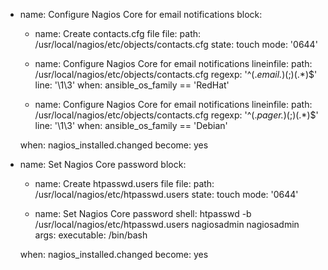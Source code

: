 - name: Configure Nagios Core for email notifications
  block:
    - name: Create contacts.cfg file
      file:
        path: /usr/local/nagios/etc/objects/contacts.cfg
        state: touch
        mode: '0644'

    - name: Configure Nagios Core for email notifications
      lineinfile:
        path: /usr/local/nagios/etc/objects/contacts.cfg
        regexp: '^(.*email.*)(;)(.*)$'
        line: '\1\3'
      when: ansible_os_family == 'RedHat'

    - name: Configure Nagios Core for email notifications
      lineinfile:
        path: /usr/local/nagios/etc/objects/contacts.cfg
        regexp: '^(.*pager.*)(;)(.*)$'
        line: '\1\3'
      when: ansible_os_family == 'Debian'

  when: nagios_installed.changed
  become: yes

- name: Set Nagios Core password
  block:
    - name: Create htpasswd.users file
      file:
        path: /usr/local/nagios/etc/htpasswd.users
        state: touch
        mode: '0644'

    - name: Set Nagios Core password
      shell: htpasswd -b /usr/local/nagios/etc/htpasswd.users nagiosadmin nagiosadmin
      args:
        executable: /bin/bash

  when: nagios_installed.changed
  become: yes
